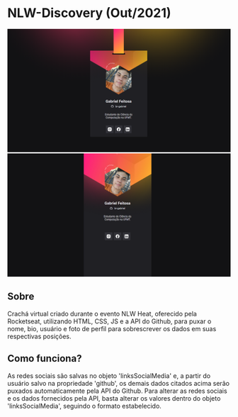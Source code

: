# NLW-Discovery (Out/2021)
![Screenshot da versão desktop](https://raw.githubusercontent.com/br-gabriel/NLW-Discovery/master/images/screenshots/print1.png) ![Screenshot da versão mobile](https://raw.githubusercontent.com/br-gabriel/NLW-Discovery/master/images/screenshots/print2.png)


## Sobre
  Crachá virtual criado durante o evento NLW Heat, oferecido pela Rocketseat, utilizando HTML, CSS, JS e a API do Github, para puxar o nome, bio, usuário e foto de perfil para sobrescrever os dados em suas respectivas posições.

## Como funciona?
  As redes sociais são salvas no objeto 'linksSocialMedia' e, a partir do usuário salvo na propriedade 'github', os demais dados citados acima serão puxados automaticamente pela API do Github. Para alterar as redes sociais e os dados fornecidos pela API, basta alterar os valores dentro do objeto 'linksSocialMedia', seguindo o formato estabelecido.
